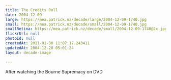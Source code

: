 ```yaml
---
title: The Credits Roll
date: 2004-12-09
large: https://mea.patrick.nz/decade/large/2004-12-09-1740.jpg
small: https://mea.patrick.nz/decade/small/2004-12-09-1740.jpg
smallRetina: https://mea.patrick.nz/decade/small/2004-12-09-1740@2x.jpg
flickrUrl: null
photoId: null
createdAt: 2011-01-30 11:07:17.243411
updatedAt: 2004-12-20 05:01:24
layout: decade-image

---
```

After watching the Bourne Supremacy on DVD

